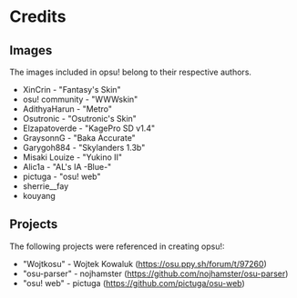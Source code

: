 Credits
=======

Images
------
The images included in opsu! belong to their respective authors.

* XinCrin - "Fantasy's Skin"
* osu! community - "WWWskin"
* AdithyaHarun - "Metro"
* Osutronic - "Osutronic's Skin"
* Elzapatoverde - "KagePro SD v1.4"
* GraysonnG - "Baka Accurate"
* Garygoh884 - "Skylanders 1.3b"
* Misaki Louize - "Yukino II"
* Alic1a - "AL's IA -Blue-"
* pictuga - "osu! web"
* sherrie__fay
* kouyang

Projects
--------
The following projects were referenced in creating opsu!:

* "Wojtkosu" - Wojtek Kowaluk (https://osu.ppy.sh/forum/t/97260)
* "osu-parser" - nojhamster (https://github.com/nojhamster/osu-parser)
* "osu! web" - pictuga (https://github.com/pictuga/osu-web)